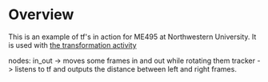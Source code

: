# Overview
This is an example of tf's in action for ME495 at Northwestern University.
It is used with [the transformation activity](https://nu-msr.github.io/me495_site/tf_activity.html)

nodes:
  in_out -> moves some frames in and out while rotating them
  tracker -> listens to tf and outputs the distance between left and right frames.
